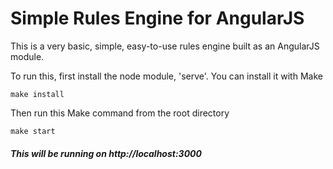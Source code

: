 Simple Rules Engine for AngularJS
===========================

This is a very basic, simple, easy-to-use rules engine built as an AngularJS module.

To run this, first install the node module, 'serve'.
You can install it with Make

```
make install
```

Then run this Make command from the root directory

```
make start
```

##### This will be running on http://localhost:3000
